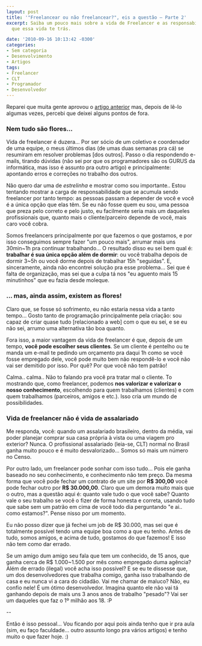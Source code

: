 ```yaml
---
layout: post
title: '"Freelancear ou não freelancear?", eis a questão – Parte 2'
excerpt: Saiba um pouco mais sobre a vida de Freelancer e as responsabilidades e possibilidades
  que essa vida te trás.

date: '2010-09-16 10:13:42 -0300'
categories:
- Sem categoria
- Desenvolvimento
- Artigos
tags:
- Freelancer
- CLT
- Programador
- Desenvolvedor
---
```

<p>Reparei que muita gente aprovou o <a title="&quot;Freelancear ou não freelancear?&quot;, eis a questão" href="http://blog.thiagobelem.net/vida-pessoal/freelancear-ou-nao-freelancear-eis-a-questao/">artigo anterior</a> mas, depois de lê-lo algumas vezes, percebi que deixei alguns pontos de fora.</p>
<h3>Nem tudo são flores...</h3>
<p>Vida de freelancer é duzera... Por ser sócio de um coletivo e coordenador de uma equipe, o meus últimos dias (de umas duas semanas pra cá) se resumiram em resolver problemas [dos outros]. Passo o dia respondendo e-mails, tirando dúvidas (não sei por que os programadores são os GURUS da informática, mas isso é assunto pra outro artigo) e principalmente: apontando erros e correções no trabalho dos outros.</p>
<p>Não quero dar uma de <em>estrelinha</em> e mostrar como sou importante.. Estou tentando mostrar a carga de responsabilidade que se acumula sendo freelancer por tanto tempo: as pessoas passam a depender de você e você é a única opção que elas têm. Se eu não fosse quem eu sou, uma pessoa que preza pelo correto e pelo justo, eu facilmente seria mais um daqueles profissionais que, quanto mais o cliente/parceiro depende de você, mais caro você cobra.</p>
<p>Somos freelancers principalmente por que fazemos o que gostamos, e por isso conseguimos sempre fazer "um pouco mais", arrumar mais uns 30min~1h pra continuar trabalhando... O resultado disso eu sei bem qual é: <strong>trabalhar é sua única opção além de dormir</strong>: ou você trabalha depois de dormir 3~5h ou você dorme depois de trabalhar 15h "seguidas". E, sinceramente, ainda não encontrei solução pra esse problema... Sei que é falta de organização, mas sei que a culpa tá nos "eu aguento mais 15 minutinhos" que eu fazia desde moleque.</p>
<h3>... mas, ainda assim, existem as flores!</h3>
<p>Claro que, se fosse só sofrimento, eu não estaria nessa vida a tanto tempo... Gosto tanto de programação principalmente pela criação: sou capaz de criar quase tudo [relacionado a web] com o que eu sei, e se eu não sei, arrumo uma alternativa tão boa quanto.</p>
<p>Fora isso, a maior vantagem da vida de freelancer é que, depois de um tempo, <strong>você pode escolher seus clientes</strong>. Se um cliente é pentelho ou te manda um e-mail te pedindo um orçamento pra daqui 1h como se você fosse empregado dele, você pode muito bem não respondê-lo e você não vai ser demitido por isso. Por quê? Por que você não tem patrão!</p>
<p>Calma.. calma.. Não to falando pra você pra tratar mal o cliente. To mostrando que, como freelancer, podemos <strong>nos valorizar e valorizar o nosso conhecimento</strong>, escolhendo para quem trabalhamos (clientes) e com quem trabalhamos (parceiros, amigos e etc.). Isso cria um mundo de possibilidades.</p>
<h3>Vida de freelancer não é vida de assalariado</h3>
<p>Me responda, você: quando um assalariado brasileiro, dentro da média, vai poder planejar comprar sua casa própria à vista ou uma viagem pro exterior? Nunca. O profissional assalariado (leia-se, CLT) normal no Brasil ganha muito pouco e é muito desvalorizado... Somos só mais um número no Censo.</p>
<p>Por outro lado, um freelancer pode sonhar com isso tudo... Pois ele ganha baseado no seu conhecimento, e conhecimento não tem preço. Da mesma forma que você pode fechar um contrato de um site por <strong>R$ 300,00</strong> você pode fechar outro por <strong>R$ 30.000,00</strong>. Claro que um demora muito mais que o outro, mas a questão aqui é: quanto vale tudo o que você sabe? Quanto vale o seu trabalho se você o fizer de forma honesta e correta, usando tudo que sabe sem um patrão em cima de você todo dia perguntando "e ai.. como estamos?". Pense nisso por um momento.</p>
<p>Eu não posso dizer que já fechei um job de R$ 30.000, mas sei que é totalmente possível tendo uma equipe boa como a que eu tenho. Antes de tudo, somos amigos, e acima de tudo, gostamos do que fazemos! E isso não tem como dar errado.</p>
<p>Se um amigo dum amigo seu fala que tem um conhecido, de 15 anos, que ganha cerca de R$ 1.000~1.500 por mês como empregado duma agência? Além de errado (ilegal) você acha isso possível? E se eu te dissesse que, um dos desenvolvedores que trabalha comigo, ganha isso trabalhando de casa e eu nunca vi a cara do cidadão. Vai me chamar de maluco? Não, eu confio nele! É um ótimo desenvolvedor. Imagina quanto ele não vai tá ganhando depois de mais uns 3 anos anos de trabalho "pesado"? Vai ser um daqueles que faz o 1º milhão aos 18. :P</p>
<p>--</p>
<p>Então é isso pessoal... Vou ficando por aqui pois ainda tenho que ir pra aula (sim, eu faço faculdade... outro assunto longo pra vários artigos) e tenho muito o que fazer hoje. :)</p>
